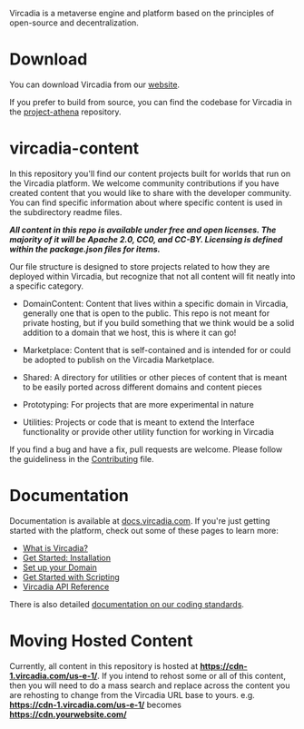Vircadia is a metaverse engine and platform based on the principles of open-source and decentralization.

Download
========
You can download Vircadia from our [website](https://vircadia.com/download-vircadia). 

If you prefer to build from source, you can find the codebase for Vircadia in the [project-athena](https://github.com/kasenvr/project-athena) repository.

vircadia-content
========
In this repository you'll find our content projects built for worlds that run on the Vircadia platform. We welcome community contributions if you have created content that you would like to share with the developer community. You can find specific information about where specific content is used in the subdirectory readme files.

***All content in this repo is available under free and open licenses. The majority of it will be Apache 2.0, CC0, and CC-BY. Licensing is defined within the package.json files for items.***

Our file structure is designed to store projects related to how they are deployed within Vircadia, but recognize that not all content will fit neatly into a specific category. 

* DomainContent: Content that lives within a specific domain in Vircadia, generally one that is open to the public. This repo is not meant for private hosting, but if you build something that we think would be a solid addition to a domain that we host, this is where it can go!

* Marketplace: Content that is self-contained and is intended for or could be adopted to publish on the Vircadia Marketplace. 

* Shared: A directory for utilities or other pieces of content that is meant to be easily ported across different domains and content pieces

* Prototyping: For projects that are more experimental in nature

* Utilities: Projects or code that is meant to extend the Interface functionality or provide other utility function for working in Vircadia

If you find a bug and have a fix, pull requests are welcome. Please follow the guideliness in the [Contributing](https://github.com/vircadia/vircadia-content/blob/master/contributing.md) file.

Documentation
=========
Documentation is available at [docs.vircadia.com](https://docs.vircadia.com). If you're just getting started with the platform, check out some of these pages to learn more:
* [What is Vircadia?](https://docs.vircadia.dev/home.html)
* [Get Started: Installation](https://docs.vircadia.dev/get-started/installation)
* [Set up your Domain](https://docs.vircadia.dev/learn-with-us/setup-your-domain-to-build)
* [Get Started with Scripting](https://docs.vircadia.dev/learn-with-us/get-started-with-scripting)
* [Vircadia API Reference](https://apidocs.vircadia.dev)

There is also detailed [documentation on our coding standards](https://github.com/kasenvr/project-athena/blob/master/CODING_STANDARD.md).

Moving Hosted Content
========
Currently, all content in this repository is hosted at **https://cdn-1.vircadia.com/us-e-1/**. If you intend to rehost some or all of this content, then you will need to do a mass search and replace across the content you are rehosting to change from the Vircadia URL base to yours. e.g. **https://cdn-1.vircadia.com/us-e-1/** becomes **https://cdn.yourwebsite.com/**
